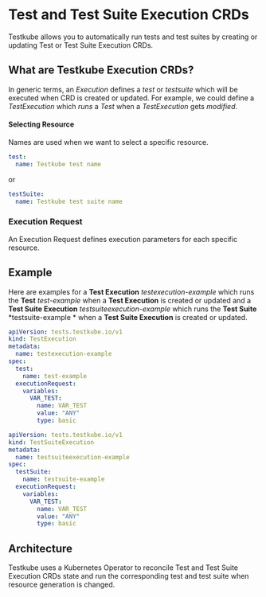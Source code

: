 # Test and Test Suite Execution CRDs

Testkube allows you to automatically run tests and test suites by creating or updating Test or Test Suite Execution CRDs.

## What are Testkube Execution CRDs?

In generic terms, an _Execution_ defines a _test_ or _testsuite_ which will be executed when CRD is created or updated. For example, we could define a _TestExecution_ which _runs_ a _Test_ when a _TestExecution_ gets _modified_.

#### Selecting Resource

Names are used when we want to select a specific resource. 

```yaml
test:
  name: Testkube test name
```

or 

```yaml
testSuite:
  name: Testkube test suite name
```

### Execution Request

An Execution Request defines execution parameters for each specific resource.

## Example

Here are examples for a **Test Execution** *testexecution-example* which runs the **Test** *test-example*
when a **Test Execution** is created or updated and a **Test Suite Execution** *testsuiteexecution-example* 
which runs the **Test Suite** *testsuite-example * when a **Test Suite Execution** is created or updated.

```yaml
apiVersion: tests.testkube.io/v1
kind: TestExecution
metadata:
  name: testexecution-example
spec:
  test:
    name: test-example
  executionRequest:
    variables:
      VAR_TEST:
        name: VAR_TEST
        value: "ANY"
        type: basic
```

```yaml
apiVersion: tests.testkube.io/v1
kind: TestSuiteExecution
metadata:
  name: testsuiteexecution-example
spec:
  testSuite:
    name: testsuite-example
  executionRequest:
    variables:
      VAR_TEST:
        name: VAR_TEST
        value: "ANY"
        type: basic
```

## Architecture

Testkube uses a Kubernetes Operator to reconcile Test and Test Suite Execution CRDs state and run the corresponding test and test suite when resource generation is changed.